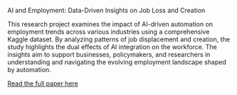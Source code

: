 AI and Employment: Data-Driven Insights on Job Loss and Creation

This research project examines the impact of AI-driven automation on employment trends across various industries using a comprehensive Kaggle dataset. By analyzing patterns of job displacement and creation, the study highlights the dual effects of AI integration on the workforce. The insights aim to support businesses, policymakers, and researchers in understanding and navigating the evolving employment landscape shaped by automation.

[Read the full paper here](https://doi.org/10.5281/zenodo.14942712)
